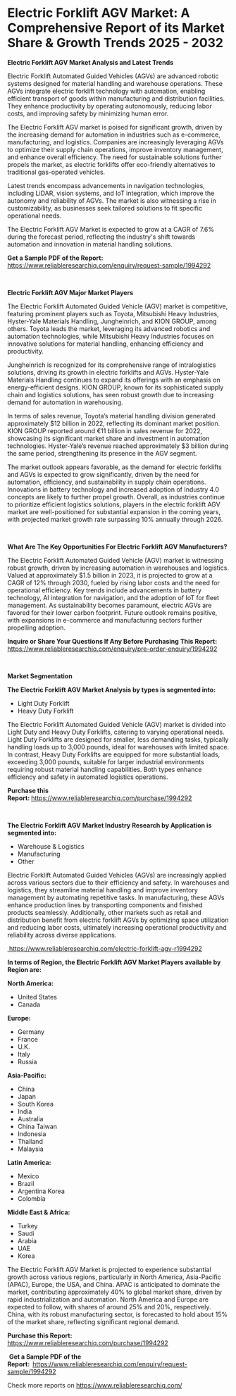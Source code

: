 <p><h1>Electric Forklift AGV Market: A Comprehensive Report of its Market Share & Growth Trends 2025 - 2032</h1></p><p><strong>Electric Forklift AGV Market Analysis and Latest Trends</strong></p>
<p><p>Electric Forklift Automated Guided Vehicles (AGVs) are advanced robotic systems designed for material handling and warehouse operations. These AGVs integrate electric forklift technology with automation, enabling efficient transport of goods within manufacturing and distribution facilities. They enhance productivity by operating autonomously, reducing labor costs, and improving safety by minimizing human error.</p><p>The Electric Forklift AGV market is poised for significant growth, driven by the increasing demand for automation in industries such as e-commerce, manufacturing, and logistics. Companies are increasingly leveraging AGVs to optimize their supply chain operations, improve inventory management, and enhance overall efficiency. The need for sustainable solutions further propels the market, as electric forklifts offer eco-friendly alternatives to traditional gas-operated vehicles.</p><p>Latest trends encompass advancements in navigation technologies, including LiDAR, vision systems, and IoT integration, which improve the autonomy and reliability of AGVs. The market is also witnessing a rise in customizability, as businesses seek tailored solutions to fit specific operational needs.</p><p>The Electric Forklift AGV Market is expected to grow at a CAGR of 7.6% during the forecast period, reflecting the industry's shift towards automation and innovation in material handling solutions.</p></p>
<p><strong>Get a Sample PDF of the Report:&nbsp;</strong> <a href="https://www.reliableresearchiq.com/enquiry/request-sample/1994292?utm_campaign=3202&utm_medium=2&utm_source=Github&utm_content=ia&utm_term=31032025&utm_id=electric-forklift-agv">https://www.reliableresearchiq.com/enquiry/request-sample/1994292</a></p>
<p>&nbsp;</p>
<p><strong>Electric Forklift AGV Major Market Players</strong></p>
<p><p>The Electric Forklift Automated Guided Vehicle (AGV) market is competitive, featuring prominent players such as Toyota, Mitsubishi Heavy Industries, Hyster-Yale Materials Handling, Jungheinrich, and KION GROUP, among others. Toyota leads the market, leveraging its advanced robotics and automation technologies, while Mitsubishi Heavy Industries focuses on innovative solutions for material handling, enhancing efficiency and productivity.</p><p>Jungheinrich is recognized for its comprehensive range of intralogistics solutions, driving its growth in electric forklifts and AGVs. Hyster-Yale Materials Handling continues to expand its offerings with an emphasis on energy-efficient designs. KION GROUP, known for its sophisticated supply chain and logistics solutions, has seen robust growth due to increasing demand for automation in warehousing.</p><p>In terms of sales revenue, Toyota’s material handling division generated approximately $12 billion in 2022, reflecting its dominant market position. KION GROUP reported around €11 billion in sales revenue for 2022, showcasing its significant market share and investment in automation technologies. Hyster-Yale’s revenue reached approximately $3 billion during the same period, strengthening its presence in the AGV segment.</p><p>The market outlook appears favorable, as the demand for electric forklifts and AGVs is expected to grow significantly, driven by the need for automation, efficiency, and sustainability in supply chain operations. Innovations in battery technology and increased adoption of Industry 4.0 concepts are likely to further propel growth. Overall, as industries continue to prioritize efficient logistics solutions, players in the electric forklift AGV market are well-positioned for substantial expansion in the coming years, with projected market growth rate surpassing 10% annually through 2026.</p></p>
<p>&nbsp;</p>
<p><strong>What Are The Key Opportunities For Electric Forklift AGV Manufacturers?</strong></p>
<p><p>The Electric Forklift Automated Guided Vehicle (AGV) market is witnessing robust growth, driven by increasing automation in warehouses and logistics. Valued at approximately $1.5 billion in 2023, it is projected to grow at a CAGR of 12% through 2030, fueled by rising labor costs and the need for operational efficiency. Key trends include advancements in battery technology, AI integration for navigation, and the adoption of IoT for fleet management. As sustainability becomes paramount, electric AGVs are favored for their lower carbon footprint. Future outlook remains positive, with expansions in e-commerce and manufacturing sectors further propelling adoption.</p></p>
<p><strong>Inquire or Share Your Questions If Any Before Purchasing This Report:</strong> <a href="https://www.reliableresearchiq.com/enquiry/pre-order-enquiry/1994292?utm_campaign=3202&utm_medium=2&utm_source=Github&utm_content=ia&utm_term=31032025&utm_id=electric-forklift-agv">https://www.reliableresearchiq.com/enquiry/pre-order-enquiry/1994292</a></p>
<p>&nbsp;</p>
<p><strong>Market Segmentation</strong></p>
<p><strong>The Electric Forklift AGV Market Analysis by types is segmented into:</strong></p>
<p><ul><li>Light Duty Forklift</li><li>Heavy Duty Forklift</li></ul></p>
<p><p>The Electric Forklift Automated Guided Vehicle (AGV) market is divided into Light Duty and Heavy Duty Forklifts, catering to varying operational needs. Light Duty Forklifts are designed for smaller, less demanding tasks, typically handling loads up to 3,000 pounds, ideal for warehouses with limited space. In contrast, Heavy Duty Forklifts are equipped for more substantial loads, exceeding 3,000 pounds, suitable for larger industrial environments requiring robust material handling capabilities. Both types enhance efficiency and safety in automated logistics operations.</p></p>
<p><strong>Purchase this Report:&nbsp;</strong><a href="https://www.reliableresearchiq.com/purchase/1994292?utm_campaign=3202&utm_medium=2&utm_source=Github&utm_content=ia&utm_term=31032025&utm_id=electric-forklift-agv">https://www.reliableresearchiq.com/purchase/1994292</a></p>
<p>&nbsp;</p>
<p><strong>The Electric Forklift AGV Market Industry Research by Application is segmented into:</strong></p>
<p><ul><li>Warehouse & Logistics</li><li>Manufacturing</li><li>Other</li></ul></p>
<p><p>Electric Forklift Automated Guided Vehicles (AGVs) are increasingly applied across various sectors due to their efficiency and safety. In warehouses and logistics, they streamline material handling and improve inventory management by automating repetitive tasks. In manufacturing, these AGVs enhance production lines by transporting components and finished products seamlessly. Additionally, other markets such as retail and distribution benefit from electric forklift AGVs by optimizing space utilization and reducing labor costs, ultimately increasing operational productivity and reliability across diverse applications.</p></p>
<p><a href="https://www.reliableresearchiq.com/electric-forklift-agv-r1994292?utm_campaign=3202&utm_medium=2&utm_source=Github&utm_content=ia&utm_term=31032025&utm_id=electric-forklift-agv">&nbsp;https://www.reliableresearchiq.com/electric-forklift-agv-r1994292</a></p>
<p><strong>In terms of Region, the Electric Forklift AGV Market Players available by Region are:</strong></p>
<p>
    <p> <strong> North America: </strong>
        <ul>
            <li>United States</li>
            <li>Canada</li>
        </ul>
        </p> 
    <p> <strong> Europe: </strong>
        <ul>
            <li>Germany</li>
            <li>France</li>
            <li>U.K.</li>
            <li>Italy</li>
            <li>Russia</li>
        </ul>
        </p> 
    <p> <strong> Asia-Pacific: </strong>
        <ul>
            <li>China</li>
            <li>Japan</li>
            <li>South Korea</li>
            <li>India</li>
            <li>Australia</li>
            <li>China Taiwan</li>
            <li>Indonesia</li>
            <li>Thailand</li>
            <li>Malaysia</li>
        </ul>
        </p> 
    <p> <strong> Latin America: </strong>
        <ul>
            <li>Mexico</li>
            <li>Brazil</li>
            <li>Argentina Korea</li>
            <li>Colombia</li>
        </ul>
        </p> 
    <p> <strong> Middle East & Africa: </strong>
        <ul>
            <li>Turkey</li>
            <li>Saudi</li>
            <li>Arabia</li>
            <li>UAE</li>
            <li>Korea</li>
        </ul>
    </p>
    </p>
<p><p>The Electric Forklift AGV Market is projected to experience substantial growth across various regions, particularly in North America, Asia-Pacific (APAC), Europe, the USA, and China. APAC is anticipated to dominate the market, contributing approximately 40% to global market share, driven by rapid industrialization and automation. North America and Europe are expected to follow, with shares of around 25% and 20%, respectively. China, with its robust manufacturing sector, is forecasted to hold about 15% of the market share, reflecting significant regional demand.</p></p>
<p><strong>Purchase this Report: </strong><a href="https://www.reliableresearchiq.com/purchase/1994292?utm_campaign=3202&utm_medium=2&utm_source=Github&utm_content=ia&utm_term=31032025&utm_id=electric-forklift-agv">https://www.reliableresearchiq.com/purchase/1994292</a></p>
<p>&nbsp;<strong>Get a Sample PDF of the Report:&nbsp;&nbsp;</strong><a href="https://www.reliableresearchiq.com/enquiry/request-sample/1994292?utm_campaign=3202&utm_medium=2&utm_source=Github&utm_content=ia&utm_term=31032025&utm_id=electric-forklift-agv">https://www.reliableresearchiq.com/enquiry/request-sample/1994292</a></p>
<p><strong></strong></p>
<p>Check more reports on <a href="https://www.reliableresearchiq.com/?utm_campaign=3202&utm_medium=2&utm_source=Github&utm_content=ia&utm_term=31032025&utm_id=electric-forklift-agv">https://www.reliableresearchiq.com/</a></p>